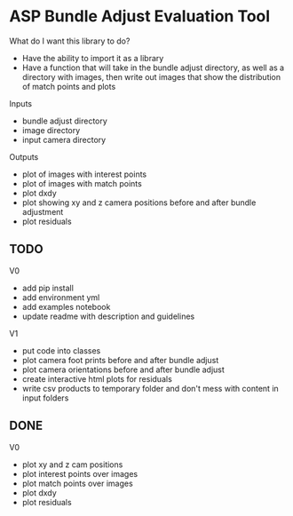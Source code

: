 # ASP Bundle Adjust Evaluation Tool
What do I want this library to do?

- Have the ability to import it as a library
- Have a function that will take in the bundle adjust directory, as well as a directory with images, then write out images that show the distribution of match points and plots

Inputs
- bundle adjust directory
- image directory
- input camera directory

Outputs
- plot of images with interest points
- plot of images with match points
- plot dxdy
- plot showing xy and z camera positions before and after bundle adjustment
- plot residuals


## TODO
V0
- add pip install
- add environment yml
- add examples notebook
- update readme with description and guidelines

V1
- put code into classes
- plot camera foot prints before and after bundle adjust
- plot camera orientations before and after bundle adjust
- create interactive html plots for residuals
- write csv products to temporary folder and don't mess with content in input folders

## DONE

V0
- plot xy and z cam positions
- plot interest points over images
- plot match points over images
- plot dxdy
- plot residuals


